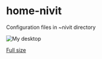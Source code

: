 home-nivit
==========

Configuration files in ~nivit directory

![My desktop](http://i.imgur.com/s9PM0y2.png)

[Full size](http://i.imgur.com/Wua3w0n)
